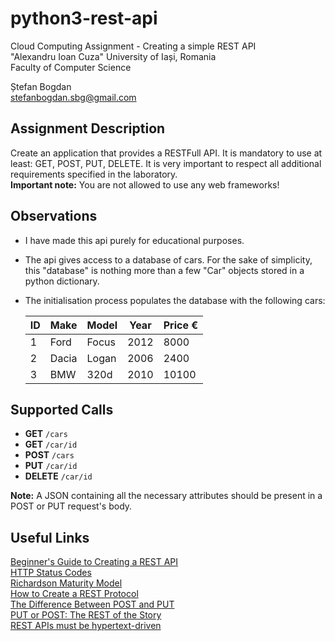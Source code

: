 # python3-rest-api
Cloud Computing Assignment - Creating a simple REST API  
"Alexandru Ioan Cuza" University of Iași, Romania  
Faculty of Computer Science  

Ștefan Bogdan  
stefanbogdan.sbg@gmail.com

## Assignment Description
Create an application that provides a RESTFull API. It is mandatory to use at
least: GET, POST, PUT, DELETE. It is very important to respect all additional
requirements specified in the laboratory.  
**Important note:** You are not allowed to use any web frameworks!

## Observations
* I have made this api purely for educational purposes.  
* The api gives access to a database of cars. For the sake of simplicity, this
"database" is nothing more than a few "Car" objects stored in a python dictionary.  
* The initialisation process populates the database with the following cars:  

    | ID  | Make  | Model | Year | Price € |
    | --- | ----- | ----- | ---- | ------- |
    | 1   | Ford  | Focus | 2012 | 8000    |
    | 2   | Dacia | Logan | 2006 | 2400    |
    | 3   | BMW   | 320d  | 2010 | 10100   |

## Supported Calls
* **GET** `/cars`  
* **GET** `/car/id`  
* **POST** `/cars`  
* **PUT** `/car/id`  
* **DELETE** `/car/id`

**Note:** A JSON containing all the necessary attributes should be present in a
POST or PUT request's body.

## Useful Links
[Beginner's Guide to Creating a REST API](http://www.andrewhavens.com/posts/20/beginners-guide-to-creating-a-rest-api/)  
[HTTP Status Codes](http://www.restapitutorial.com/httpstatuscodes.html)  
[Richardson Maturity Model](https://martinfowler.com/articles/richardsonMaturityModel.html)  
[How to Create a REST Protocol](http://www.xml.com/pub/a/2004/12/01/restful-web.html)  
[The Difference Between POST and PUT](http://zacharyvoase.com/2009/07/03/http-post-put-diff/)  
[PUT or POST: The REST of the Story](https://jcalcote.wordpress.com/2008/10/16/put-or-post-the-rest-of-the-story/)  
[REST APIs must be hypertext-driven](http://roy.gbiv.com/untangled/2008/rest-apis-must-be-hypertext-driven)  
